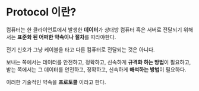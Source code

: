 # Protocol 이란?
컴퓨터는 한 클라이언트에서 발생한 <b>데이터</b>가 상대방 컴퓨터 혹은 서버로 전달되기 위해서는 <b>표준화 된 어떠한 약속이나 절차</b>를 따라야한다.

전기 신호가 그냥 케이블을 타고 다른 컴퓨터로 전달되는 것은 아니다.

보내는 쪽에서는 데이터를 안전하고, 정확하고, 신속하게 <b>규격화 하는 방법</b>이 필요하고,    
받는 쪽에서는 그 데이터를 안전하고, 정확하고, 신속하게 <b>해석하는 방법</b>이 필요하다.   

이러한 기술적인 약속을 <b>프로토콜</b> 이라고 한다.